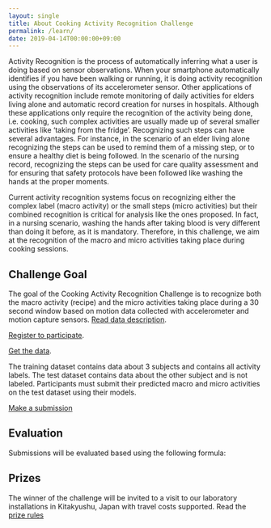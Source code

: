 ```yaml
---
layout: single
title: About Cooking Activity Recognition Challenge
permalink: /learn/
date: 2019-04-14T00:00:00+09:00
---
```


Activity Recognition is the process of automatically inferring what a user is doing based on sensor observations. When your smartphone automatically identifies if you have been walking or running, it is doing activity recognition using the observations of its accelerometer sensor. Other applications of activity recognition include remote monitoring of daily activities for elders living alone and automatic record creation for nurses in hospitals. Although these applications only require the recognition of the activity being done, i.e.  cooking, such complex activities are usually made up of several smaller activities like ‘taking from the fridge’. Recognizing such steps can have several advantages.  For instance, in the scenario of an elder living alone recognizing the steps can be used to remind them of a missing step, or to ensure a healthy diet is being followed. In the scenario of the nursing record, recognizing the steps can be used for care quality assessment and for ensuring that safety protocols have been followed like washing the hands at the proper moments.

Current activity recognition systems focus on recognizing either the complex label (macro activity) or the small steps (micro activities) but their combined recognition is critical for analysis like the ones proposed. In fact, in a nursing scenario, washing the hands after taking blood is very different than doing it before, as it is mandatory. Therefore, in this challenge, we aim at the recognition of the macro and micro activities taking place during cooking sessions.

## Challenge Goal
The goal of the Cooking Activity Recognition Challenge is to recognize both the macro activity (recipe) and the micro activities taking place during a 30 second window based on motion data collected with accelerometer and motion capture sensors. [Read data description](/cook2020/data_description/).  

[Register to participate](/cook2020/how_to/).


[Get the data](/cook2020/data_description/).

The training dataset contains data about 3 subjects and contains all activity labels.
The test dataset contains data about the other subject and is not labeled.
Participants must submit their predicted macro and micro activities on the test dataset using their models.

[Make a submission](/cook2020/submit/)

## Evaluation
Submissions will be evaluated based using the following formula:


## Prizes
The winner of the challenge will be invited to a visit to our laboratory installations in Kitakyushu, Japan with travel costs supported.
Read the [prize rules](/cook2020/prize_rules/)

